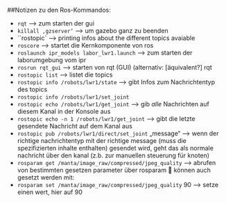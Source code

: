 ##Notizen zu den Ros-Kommandos:

- `rqt` --> zum starten der gui
- `killall ‚gzserver‘` --> um gazebo ganz zu beenden
- ``rostopic` --> printing infos about the different topics avaiable
- `roscore` --> startet die Kernkomponente von ros
- `roslaunch ipr_models labor_lwr1.launch` --> zum starten der laborumgebung vom ipr
- `rosrun rqt_gui` --> starten von rqt (GUI) (alternativ: [äquivalent?] rqt
- `rostopic list` --> listet die topics
- `rostopic info /robots/lwr1/state` --> gibt Infos zum Nachrichtentyp des topics
- `rostopic info /robots/lwr1/set_joint`
- `rostopic echo /robots/lwr1/get_joint` --> gib *alle* Nachrichten auf diesem Kanal in der Konsole aus
- `rostopic echo -n 1 /robots/lwr1/get_joint` --> gibt die letzte gesendete Nachricht auf dem Kanal aus
- `rostopic pub /robots/lwr1/direct/set_joint` „message“ --> wenn der richtige nachrichtentyp mit der richtige message (muss die spezifizierten inhalte enthalten) gesendet wird, geht das als normale nachricht über den kanal (z.b. zur manuellen steuerung für knoten)
- `rosparam get /manta/image_raw/compressed/jpeg_quality` --> abrufen von bestimmten gesetzen parameter über rosparam  können auch gesetzt werden mit:
- `rosparam set /manta/image_raw/compressed/jpeg_quality` 90 --> setze einen wert, hier auf 90

